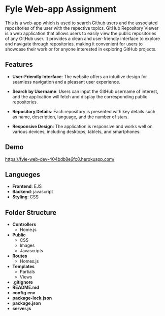 # **Fyle Web-app Assignment**
This is a web-app which is used to search Github users and the associated repositories of the user with the repective topics.
GitHub Repository Viewer is a web application that allows users to easily view the public repositories of any GitHub user. It provides a clean and user-friendly interface to explore and navigate through repositories, making it convenient for users to showcase their work or for anyone interested in exploring GitHub projects.


## **Features**
* **User-Friendly Interface**: The website offers an intuitive design for seamless navigation and a pleasant user experience.

* **Search by Username**: Users can input the GitHub username of interest, and the application will fetch and display the corresponding public repositories.

* **Repository Details**: Each repository is presented with key details such as name, description, language, and the number of stars.

* **Responsive Design**: The application is responsive and works well on various devices, including desktops, tablets, and smartphones.
  

## **Demo**
https://fyle-web-dev-404bdb8e6fc8.herokuapp.com/


## **Langueges** 
* **Frontend**: EJS
* **Backend**: javascript
* **Styling**: CSS

## **Folder Structure**

* **Controllers**
  * Home.js
* **Public**
  * CSS
  * Images
  * Javascripts
* **Routes**
  * Homes.js
* **Templates**
  * Partials
  * Views 
* **.gitignore**
* **README.md**
* **config.env**
* **package-lock.json**
* **package.json**
* **server.js**

